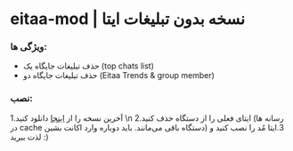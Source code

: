 # eitaa-mod | نسخه بدون تبلیغات ایتا
### ویژگی ها:
- حذف تبلیغات جایگاه یک (top chats list)
- حذف تبلیغات جایگاه دو (Eitaa Trends & group member)

### نصب:

1.آخرین نسخه را از [اینجا](https://github.com/cigeration/eitaa-mod/releases) دانلود کنید \n
2.ایتای فعلی را از دستگاه حذف کنید (رسانه ها در cache دستگاه باقی می‌مانند. باید دوباره وارد اکانت بشین)
3.ایتا مُد را نصب کنید و لذت ببرید :)
